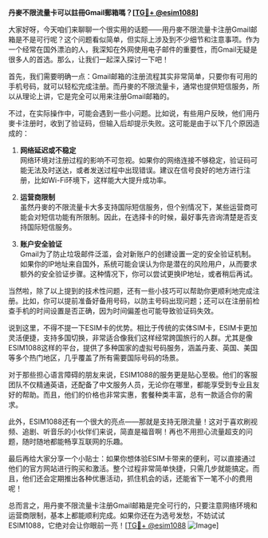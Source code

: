**丹麥不限流量卡可以註冊Gmail郵箱嗎？[[TG💪+ @esim1088](https://t.me/s/esim1088)]**

大家好呀，今天咱们来聊聊一个很实用的话题——用丹麥不限流量卡注册Gmail邮箱是不是可行呢？这个问题看似简单，但实际上涉及到不少细节和注意事项。作为一个经常在国外漂泊的人，我深知在外网使用电子邮件的重要性，而Gmail无疑是很多人的首选。那么，让我们一起深入探讨一下吧！

首先，我们需要明确一点：Gmail邮箱的注册流程其实非常简单，只要你有可用的手机号码，就可以轻松完成注册。而丹麥的不限流量卡，通常也提供短信服务，所以从理论上讲，它是完全可以用来注册Gmail邮箱的。

不过，在实际操作中，可能会遇到一些小问题。比如说，有些用户反映，他们用丹麥卡注册时，收到了验证码，但输入后却提示失败。这可能是由于以下几个原因造成的：

1. **网络延迟或不稳定**  
   网络环境对注册过程的影响不可忽视。如果你的网络连接不够稳定，验证码可能无法及时送达，或者发送过程中出现错误。建议在信号良好的地方进行注册，比如Wi-Fi环境下，这样能大大提升成功率。

2. **运营商限制**  
   虽然丹麥的不限流量卡大多支持国际短信服务，但个别情况下，某些运营商可能会对短信功能有所限制。因此，在选择卡的时候，最好事先咨询清楚是否支持国际短信服务。

3. **账户安全验证**  
   Gmail为了防止垃圾邮件泛滥，会对新账户的创建设置一定的安全验证机制。如果你的IP地址来自国外，系统可能会误认为你是潜在的风险用户，从而要求额外的安全验证步骤。这种情况下，你可以尝试更换IP地址，或者稍后再试。

当然啦，除了以上提到的技术性问题，还有一些小技巧可以帮助你更顺利地完成注册。比如，你可以提前准备好备用号码，以防主号码出现问题；还可以在注册前检查手机的时间设置是否正确，因为时间偏差也可能导致验证码失效。

说到这里，不得不提一下ESIM卡的优势。相比于传统的实体SIM卡，ESIM卡更加灵活便捷，支持多国切换，非常适合像我们这样经常跨国旅行的人群。尤其是像ESIM1088这样的平台，提供了多种国家的虚拟号码服务，涵盖丹麦、英国、美国等多个热门地区，几乎覆盖了所有需要国际号码的场景。

对于那些担心语言障碍的朋友来说，ESIM1088的服务更是贴心至极。他们的客服团队不仅精通英语，还配备了中文服务人员，无论你在哪里，都能享受到专业且友好的帮助。而且，他们的价格也非常实惠，套餐种类丰富，总有一款适合你的需求。

此外，ESIM1088还有一个很大的亮点——那就是支持无限流量！这对于喜欢刷视频、追剧、听音乐的小伙伴们来说，简直是福音啊！再也不用担心流量超支的问题，随时随地都能畅享互联网的乐趣。

最后再给大家分享一个小贴士：如果你想体验ESIM卡带来的便利，可以直接通过他们的官方网站进行购买和激活。整个过程非常简单快捷，只需几步就能搞定。而且，他们还会定期推出各种优惠活动，抓住机会的话，还能省下一笔不小的费用呢！

总而言之，用丹麥不限流量卡注册Gmail邮箱是完全可行的，只要注意网络环境和运营商限制，基本上都能顺利完成。如果你还在为选号发愁，不妨试试ESIM1088，它绝对会让你眼前一亮！[[TG💪+ @esim1088](https://t.me/s/esim1088) ![Image](https://i.postimg.cc/4NQfJmqS/Snipaste-2025-05-13-00-14-12.png)]